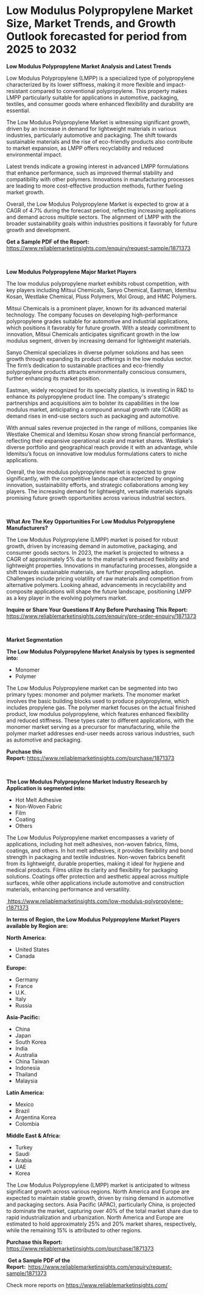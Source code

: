 <p><h1>Low Modulus Polypropylene Market Size, Market Trends, and Growth Outlook forecasted for period from 2025 to 2032</h1></p><p><strong>Low Modulus Polypropylene Market Analysis and Latest Trends</strong></p>
<p><p>Low Modulus Polypropylene (LMPP) is a specialized type of polypropylene characterized by its lower stiffness, making it more flexible and impact-resistant compared to conventional polypropylene. This property makes LMPP particularly suitable for applications in automotive, packaging, textiles, and consumer goods where enhanced flexibility and durability are essential.</p><p>The Low Modulus Polypropylene Market is witnessing significant growth, driven by an increase in demand for lightweight materials in various industries, particularly automotive and packaging. The shift towards sustainable materials and the rise of eco-friendly products also contribute to market expansion, as LMPP offers recyclability and reduced environmental impact.</p><p>Latest trends indicate a growing interest in advanced LMPP formulations that enhance performance, such as improved thermal stability and compatibility with other polymers. Innovations in manufacturing processes are leading to more cost-effective production methods, further fueling market growth.</p><p>Overall, the Low Modulus Polypropylene Market is expected to grow at a CAGR of 4.7% during the forecast period, reflecting increasing applications and demand across multiple sectors. The alignment of LMPP with the broader sustainability goals within industries positions it favorably for future growth and development.</p></p>
<p><strong>Get a Sample PDF of the Report:&nbsp;</strong> <a href="https://www.reliablemarketinsights.com/enquiry/request-sample/1871373?utm_campaign=2630&utm_medium=2&utm_source=Github&utm_content=ia&utm_term=03042025&utm_id=low-modulus-polypropylene">https://www.reliablemarketinsights.com/enquiry/request-sample/1871373</a></p>
<p>&nbsp;</p>
<p><strong>Low Modulus Polypropylene Major Market Players</strong></p>
<p><p>The low modulus polypropylene market exhibits robust competition, with key players including Mitsui Chemicals, Sanyo Chemical, Eastman, Idemitsu Kosan, Westlake Chemical, Pluss Polymers, Mol Group, and HMC Polymers.</p><p>Mitsui Chemicals is a prominent player, known for its advanced material technology. The company focuses on developing high-performance polypropylene grades suitable for automotive and industrial applications, which positions it favorably for future growth. With a steady commitment to innovation, Mitsui Chemicals anticipates significant growth in the low modulus segment, driven by increasing demand for lightweight materials.</p><p>Sanyo Chemical specializes in diverse polymer solutions and has seen growth through expanding its product offerings in the low modulus sector. The firm’s dedication to sustainable practices and eco-friendly polypropylene products attracts environmentally conscious consumers, further enhancing its market position.</p><p>Eastman, widely recognized for its specialty plastics, is investing in R&D to enhance its polypropylene product line. The company's strategic partnerships and acquisitions aim to bolster its capabilities in the low modulus market, anticipating a compound annual growth rate (CAGR) as demand rises in end-use sectors such as packaging and automotive.</p><p>With annual sales revenue projected in the range of millions, companies like Westlake Chemical and Idemitsu Kosan show strong financial performance, reflecting their expansive operational scale and market shares. Westlake's diverse portfolio and geographical reach provide it with an advantage, while Idemitsu’s focus on innovative low modulus formulations caters to niche applications.</p><p>Overall, the low modulus polypropylene market is expected to grow significantly, with the competitive landscape characterized by ongoing innovation, sustainability efforts, and strategic collaborations among key players. The increasing demand for lightweight, versatile materials signals promising future growth opportunities across various industrial sectors.</p></p>
<p>&nbsp;</p>
<p><strong>What Are The Key Opportunities For Low Modulus Polypropylene Manufacturers?</strong></p>
<p><p>The Low Modulus Polypropylene (LMPP) market is poised for robust growth, driven by increasing demand in automotive, packaging, and consumer goods sectors. In 2023, the market is projected to witness a CAGR of approximately 5% due to the material's enhanced flexibility and lightweight properties. Innovations in manufacturing processes, alongside a shift towards sustainable materials, are further propelling adoption. Challenges include pricing volatility of raw materials and competition from alternative polymers. Looking ahead, advancements in recyclability and composite applications will shape the future landscape, positioning LMPP as a key player in the evolving polymers market.</p></p>
<p><strong>Inquire or Share Your Questions If Any Before Purchasing This Report:</strong> <a href="https://www.reliablemarketinsights.com/enquiry/pre-order-enquiry/1871373?utm_campaign=2630&utm_medium=2&utm_source=Github&utm_content=ia&utm_term=03042025&utm_id=low-modulus-polypropylene">https://www.reliablemarketinsights.com/enquiry/pre-order-enquiry/1871373</a></p>
<p>&nbsp;</p>
<p><strong>Market Segmentation</strong></p>
<p><strong>The Low Modulus Polypropylene Market Analysis by types is segmented into:</strong></p>
<p><ul><li>Monomer</li><li>Polymer</li></ul></p>
<p><p>The Low Modulus Polypropylene market can be segmented into two primary types: monomer and polymer markets. The monomer market involves the basic building blocks used to produce polypropylene, which includes propylene gas. The polymer market focuses on the actual finished product, low modulus polypropylene, which features enhanced flexibility and reduced stiffness. These types cater to different applications, with the monomer market serving as a precursor for manufacturing, while the polymer market addresses end-user needs across various industries, such as automotive and packaging.</p></p>
<p><strong>Purchase this Report:&nbsp;</strong><a href="https://www.reliablemarketinsights.com/purchase/1871373?utm_campaign=2630&utm_medium=2&utm_source=Github&utm_content=ia&utm_term=03042025&utm_id=low-modulus-polypropylene">https://www.reliablemarketinsights.com/purchase/1871373</a></p>
<p>&nbsp;</p>
<p><strong>The Low Modulus Polypropylene Market Industry Research by Application is segmented into:</strong></p>
<p><ul><li>Hot Melt Adhesive</li><li>Non-Woven Fabric</li><li>Film</li><li>Coating</li><li>Others</li></ul></p>
<p><p>The Low Modulus Polypropylene market encompasses a variety of applications, including hot melt adhesives, non-woven fabrics, films, coatings, and others. In hot melt adhesives, it provides flexibility and bond strength in packaging and textile industries. Non-woven fabrics benefit from its lightweight, durable properties, making it ideal for hygiene and medical products. Films utilize its clarity and flexibility for packaging solutions. Coatings offer protection and aesthetic appeal across multiple surfaces, while other applications include automotive and construction materials, enhancing performance and versatility.</p></p>
<p><a href="https://www.reliablemarketinsights.com/low-modulus-polypropylene-r1871373?utm_campaign=2630&utm_medium=2&utm_source=Github&utm_content=ia&utm_term=03042025&utm_id=low-modulus-polypropylene">&nbsp;https://www.reliablemarketinsights.com/low-modulus-polypropylene-r1871373</a></p>
<p><strong>In terms of Region, the Low Modulus Polypropylene Market Players available by Region are:</strong></p>
<p>
    <p> <strong> North America: </strong>
        <ul>
            <li>United States</li>
            <li>Canada</li>
        </ul>
        </p> 
    <p> <strong> Europe: </strong>
        <ul>
            <li>Germany</li>
            <li>France</li>
            <li>U.K.</li>
            <li>Italy</li>
            <li>Russia</li>
        </ul>
        </p> 
    <p> <strong> Asia-Pacific: </strong>
        <ul>
            <li>China</li>
            <li>Japan</li>
            <li>South Korea</li>
            <li>India</li>
            <li>Australia</li>
            <li>China Taiwan</li>
            <li>Indonesia</li>
            <li>Thailand</li>
            <li>Malaysia</li>
        </ul>
        </p> 
    <p> <strong> Latin America: </strong>
        <ul>
            <li>Mexico</li>
            <li>Brazil</li>
            <li>Argentina Korea</li>
            <li>Colombia</li>
        </ul>
        </p> 
    <p> <strong> Middle East & Africa: </strong>
        <ul>
            <li>Turkey</li>
            <li>Saudi</li>
            <li>Arabia</li>
            <li>UAE</li>
            <li>Korea</li>
        </ul>
    </p>
    </p>
<p><p>The Low Modulus Polypropylene (LMPP) market is anticipated to witness significant growth across various regions. North America and Europe are expected to maintain stable growth, driven by rising demand in automotive and packaging sectors. Asia Pacific (APAC), particularly China, is projected to dominate the market, capturing over 40% of the total market share due to rapid industrialization and urbanization. North America and Europe are estimated to hold approximately 25% and 20% market shares, respectively, while the remaining 15% is attributed to other regions.</p></p>
<p><strong>Purchase this Report: </strong><a href="https://www.reliablemarketinsights.com/purchase/1871373?utm_campaign=2630&utm_medium=2&utm_source=Github&utm_content=ia&utm_term=03042025&utm_id=low-modulus-polypropylene">https://www.reliablemarketinsights.com/purchase/1871373</a></p>
<p>&nbsp;<strong>Get a Sample PDF of the Report:&nbsp;&nbsp;</strong><a href="https://www.reliablemarketinsights.com/enquiry/request-sample/1871373?utm_campaign=2630&utm_medium=2&utm_source=Github&utm_content=ia&utm_term=03042025&utm_id=low-modulus-polypropylene">https://www.reliablemarketinsights.com/enquiry/request-sample/1871373</a></p>
<p><strong></strong></p>
<p>Check more reports on <a href="https://www.reliablemarketinsights.com/?utm_campaign=2630&utm_medium=2&utm_source=Github&utm_content=ia&utm_term=03042025&utm_id=low-modulus-polypropylene">https://www.reliablemarketinsights.com/</a></p>